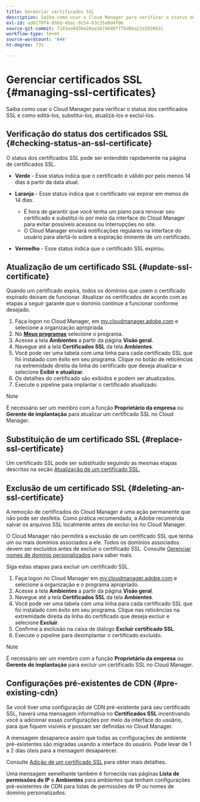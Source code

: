 ```yaml
---
title: Gerenciar certificados SSL
description: Saiba como usar o Cloud Manager para verificar o status dos certificados SSL e como editá-los, substituí-los, atualizá-los e excluí-los.
exl-id: ad6170f4-93bd-4bac-9c54-63c35a0d4f06
source-git-commit: 7143ea8d36e26aa1674608ff7bd8ba22e2030b3c
workflow-type: tm+mt
source-wordcount: '644'
ht-degree: 73%

---
```



# Gerenciar certificados SSL {#managing-ssl-certificates}

Saiba como usar o Cloud Manager para verificar o status dos certificados SSL e como editá-los, substituí-los, atualizá-los e excluí-los.

## Verificação do status dos certificados SSL {#checking-status-an-ssl-certificate}

O status dos certificados SSL pode ser entendido rapidamente na página de certificados SSL.

* **Verde** - Esse status indica que o certificado é válido por pelo menos 14 dias a partir da data atual.

* **Laranja** - Esse status indica que o certificado vai expirar em menos de 14 dias.
   * É hora de garantir que você tenha um plano para renovar seu certificado e substituí-lo por meio da interface do Cloud Manager para evitar possíveis acessos ou interrupções no site.
   * O Cloud Manager enviará notificações regulares na interface do usuário para alertá-lo sobre a expiração iminente de um certificado.

* **Vermelho** - Esse status indica que o certificado SSL expirou.

## Atualização de um certificado SSL {#update-ssl-certificate}

Quando um certificado expira, todos os domínios que usem o certificado expirado deixam de funcionar. Atualizar os certificados de acordo com as etapas a seguir garante que o domínio continue a funcionar conforme desejado.

1. Faça logon no Cloud Manager, em [my.cloudmanager.adobe.com](https://my.cloudmanager.adobe.com/) e selecione a organização apropriada
1. No **[Meus programas](/help/implementing/cloud-manager/getting-access-to-aem-in-cloud/editing-programs.md#my-programs)** selecione o programa.
1. Acesse a tela **Ambientes** a partir da página **Visão geral**.
1. Navegue até a tela **Certificados SSL** da tela **Ambientes**.
1. Você pode ver uma tabela com uma linha para cada certificado SSL que foi instalado com êxito em seu programa. Clique no botão de reticências na extremidade direita da linha do certificado que deseja atualizar e selecione **Exibir e atualizar**.
1. Os detalhes do certificado são exibidos e podem ser atualizados.
1. Execute o pipeline para implantar o certificado atualizado.

>[!NOTE]
>
>É necessário ser um membro com a função **Proprietário da empresa** ou **Gerente de implantação** para atualizar um certificado SSL no Cloud Manager.

## Substituição de um certificado SSL {#replace-ssl-certificate}

Um certificado SSL pode ser substituído seguindo as mesmas etapas descritas na seção [Atualização de um certificado SSL.](#update-ssl-certificate)

## Exclusão de um certificado SSL {#deleting-an-ssl-certificate}

A remoção de certificados do Cloud Manager é uma ação permanente que não pode ser desfeita. Como prática recomendada, a Adobe recomenda salvar os arquivos SSL localmente antes de excluí-los no Cloud Manager.

O Cloud Manager não permitirá a exclusão de um certificado SSL que tenha um ou mais domínios associados a ele. Todos os domínios associados devem ser excluídos antes de excluir o certificado SSL. Consulte [Gerenciar nomes de domínio personalizados](/help/implementing/cloud-manager/custom-domain-names/managing-custom-domain-names.md) para saber mais.

Siga estas etapas para excluir um certificado SSL.

1. Faça logon no Cloud Manager em [my.cloudmanager.adobe.com](https://my.cloudmanager.adobe.com/) e selecione a organização e o programa apropriado.
1. Acesse a tela **Ambientes** a partir da página **Visão geral**.
1. Navegue até a tela **Certificados SSL** da tela **Ambientes**.
1. Você pode ver uma tabela com uma linha para cada certificado SSL que foi instalado com êxito em seu programa. Clique nas reticências na extremidade direita da linha do certificado que deseja excluir e selecione **Excluir**.
1. Confirme a exclusão na caixa de diálogo **Excluir certificado SSL**.
1. Execute o pipeline para desimplantar o certificado excluído.

>[!NOTE]
>
>É necessário ser um membro com a função **Proprietário da empresa** ou **Gerente de implantação** para excluir um certificado SSL no Cloud Manager.

## Configurações pré-existentes de CDN {#pre-existing-cdn}

Se você tiver uma configuração de CDN pré-existente para seu certificado SSL, haverá uma mensagem informativa no **Certificados SSL** incentivando você a adicionar essas configurações por meio da interface do usuário, para que fiquem visíveis e possam ser definidas no Cloud Manager.

A mensagem desaparece assim que todas as configurações de ambiente pré-existentes são migradas usando a interface do usuário. Pode levar de 1 a 2 dias úteis para a mensagem desaparecer.

Consulte [Adição de um certificado SSL](/help/implementing/cloud-manager/managing-ssl-certifications/add-ssl-certificate.md) para obter mais detalhes.

Uma mensagem semelhante também é fornecida nas páginas **Lista de permissões de IP** e **Ambientes** para ambientes que tenham configurações pré-existentes de CDN para listas de permissões de IP ou nomes de domínio personalizados.
